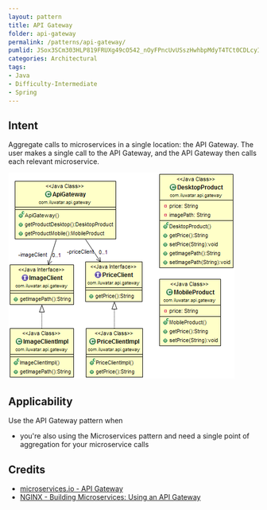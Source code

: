 ```yaml
---
layout: pattern
title: API Gateway
folder: api-gateway
permalink: /patterns/api-gateway/
pumlid: JSox3SCm303HLP819FRUXg49cO542_nOyFPncUvUSszHwhbpMdyT4TCt0CDLcyIHdtGsEZLOez8vG7ek33JuueLbPvUcPM84cpeCz2S0fvI6mGjluA1_b-Tt2N5D6tNcw3y0
categories: Architectural
tags:
- Java
- Difficulty-Intermediate
- Spring
---
```


## Intent

Aggregate calls to microservices in a single location: the API Gateway. The user makes a single
call to the API Gateway, and the API Gateway then calls each relevant microservice.

![alt text](etc/api-gateway.png "API Gateway")

## Applicability

Use the API Gateway pattern when

* you're also using the Microservices pattern and need a single point of aggregation for your
microservice calls

## Credits

* [microservices.io - API Gateway](http://microservices.io/patterns/apigateway.html)
* [NGINX - Building Microservices: Using an API Gateway](https://www.nginx.com/blog/building-microservices-using-an-api-gateway/)

